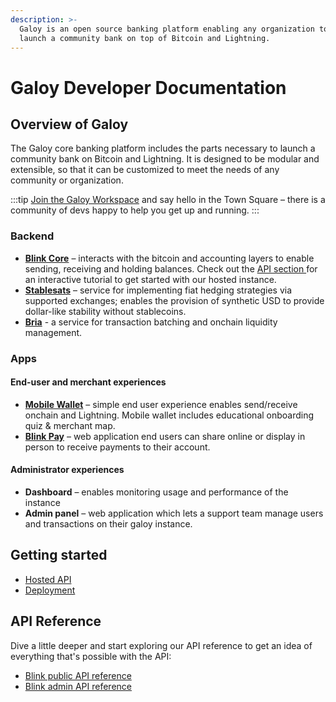 ```yaml
---
description: >-
  Galoy is an open source banking platform enabling any organization to
  launch a community bank on top of Bitcoin and Lightning.
---
```


# Galoy Developer Documentation

## Overview of Galoy

The Galoy core banking platform includes the parts necessary to launch a community bank on Bitcoin and Lightning. It is designed to be modular and extensible, so that it can be customized to meet the needs of any community or organization.

:::tip
[Join the Galoy Workspace](https://chat.galoy.io) and say hello in the Town Square – there is a community of devs happy to help you get up and running.
:::

### Backend

* **[Blink Core](products/blink-core)** – interacts with the bitcoin and accounting layers to enable sending, receiving and holding balances.
Check out the [API section ](/api) for an interactive tutorial to get started with our hosted instance.
* **[Stablesats](products/stablesats)** – service for implementing fiat hedging strategies via supported exchanges; enables the provision of synthetic USD to provide dollar-like stability without stablecoins.
* **[Bria](products/bria)** - a service for transaction batching and onchain liquidity management.

### Apps

#### End-user and merchant experiences

* **[Mobile Wallet](https://github.com/GaloyMoney/blink-mobile)** – simple end user experience enables send/receive onchain and Lightning. Mobile wallet includes educational onboarding quiz & merchant map.
* **[Blink Pay](https://github.com/GaloyMoney/blink-pay)** – web application end users can share online or display in person to receive payments to their account.

#### Administrator experiences

* **Dashboard** – enables monitoring usage and performance of the instance
* **Admin panel** – web application which lets a support team manage users and transactions on their galoy instance.

## Getting started

* [Hosted API](https://dev.blink.sv/api)
* [Deployment](/deployment/)

## API Reference

Dive a little deeper and start exploring our API reference to get an idea of everything that's possible with the API:
* [Blink public API reference ](https://dev.galoy.io/public-api-reference.html)
* [Blink admin API reference](https://dev.galoy.io/admin-api-reference.html)
